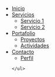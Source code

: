<html>
<head>
<title>Menu</title>
<style>

.menu{
background-color:#4da7db;
color: blue;
}

.menu ul {
list-style: none;
padding: 10px;
margin: 0;
    }

.menu li {
      display: inline-block;
      margin-right: 10px;
    }

.menu a {
      text-decoration: none;
      color: white;
    }

.menu a:hover {
      color: pink ;
    }

    
 .menu ul ul {
      display: none;
      position: absolute;
      background-color: #4dcddb;
      z-index: 1;
    }

    .menu li:hover ul {
      display: block;
    }
  </style>
</head>
<body>
  <nav class="menu">
    <ul>
      <li><a href="https://elvirapuriel.github.io/DW.github.io/">Inicio</a></li>
      <li>
        <a href="servicios.html">Servicios</a>
        <ul>
          <li><a href="https://elvirapuriel.github.io/DW/">Servicio 1</a></li>
          <li><a href="https://elvirapuriel.github.io/DW/">Servicio 2</a></li>
        </ul>
      </li>
      <li><a href="portafolio.html">Portafolio</a>
<ul>
          <li><a href="https://elvirapuriel.github.io/DW.github.io/Act2Art%C3%ADculoconImagenyTexto">Proyectos</a></li>
          <li><a href="https://elvirapuriel.github.io/DW.github.io/Act3CuatroCajasenContenedor">Actividades</a></li>
        </ul>
</li>
      <li>
<a href="contacto.html">Contacto</a>
<ul>
          <li><a href="https://elvirapuriel.github.io/DW.github.io/Actividad1TarjetadePerfil">Perfil</a></li>
                  </ul>

</li>

    </ul>
  </nav>

  </body>
</html>
